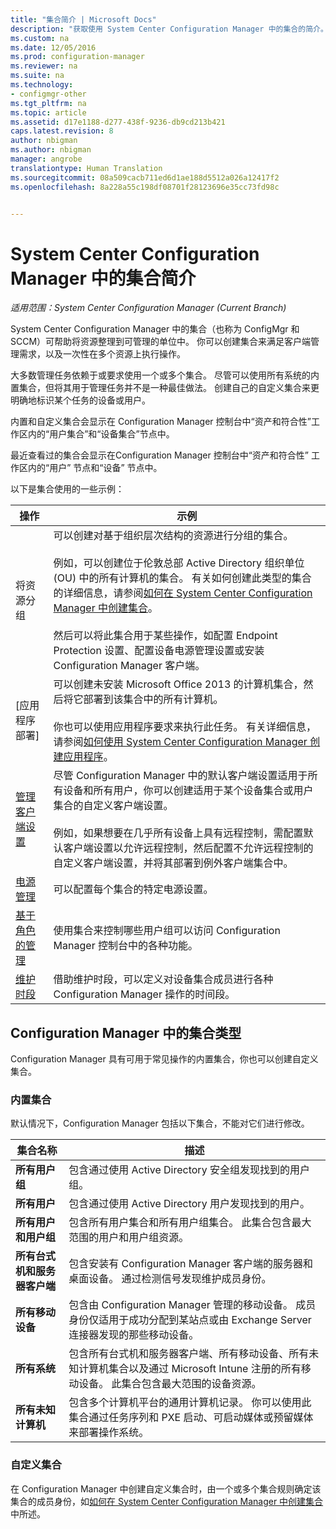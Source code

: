 ```yaml
---
title: "集合简介 | Microsoft Docs"
description: "获取使用 System Center Configuration Manager 中的集合的简介。"
ms.custom: na
ms.date: 12/05/2016
ms.prod: configuration-manager
ms.reviewer: na
ms.suite: na
ms.technology:
- configmgr-other
ms.tgt_pltfrm: na
ms.topic: article
ms.assetid: d17e1188-d277-438f-9236-db9cd213b421
caps.latest.revision: 8
author: nbigman
ms.author: nbigman
manager: angrobe
translationtype: Human Translation
ms.sourcegitcommit: 08a509cacb711ed6d1ae188d5512a026a12417f2
ms.openlocfilehash: 8a228a55c198df08701f28123696e35cc73fd98c


---
```

# <a name="introduction-to-collections-in-system-center-configuration-manager"></a>System Center Configuration Manager 中的集合简介

*适用范围：System Center Configuration Manager (Current Branch)*

System Center Configuration Manager 中的集合（也称为 ConfigMgr 和 SCCM）可帮助将资源整理到可管理的单位中。 你可以创建集合来满足客户端管理需求，以及一次性在多个资源上执行操作。 

大多数管理任务依赖于或要求使用一个或多个集合。 尽管可以使用所有系统的内置集合，但将其用于管理任务并不是一种最佳做法。 创建自己的自定义集合来更明确地标识某个任务的设备或用户。  

 内置和自定义集合会显示在 Configuration Manager 控制台中“资产和符合性”工作区内的“用户集合”和“设备集合”节点中。  

 最近查看过的集合会显示在Configuration Manager 控制台中“资产和符合性”  工作区内的“用户”  节点和“设备”  节点中。  

以下是集合使用的一些示例：  

|操作|示例|  
|---------|-------|  
|将资源分组|可以创建对基于组织层次结构的资源进行分组的集合。<br /><br /> 例如，可以创建位于伦敦总部 Active Directory 组织单位 (OU) 中的所有计算机的集合。 有关如何创建此类型的集合的详细信息，请参阅[如何在 System Center Configuration Manager 中创建集合](../../../../core/clients/manage/collections/create-collections.md)。<br /><br /> 然后可以将此集合用于某些操作，如配置 Endpoint Protection 设置、配置设备电源管理设置或安装 Configuration Manager 客户端。|  
|[应用程序部署]|可以创建未安装 Microsoft Office 2013 的计算机集合，然后将它部署到该集合中的所有计算机。<br /><br /> 你也可以使用应用程序要求来执行此任务。 有关详细信息，请参阅[如何使用 System Center Configuration Manager 创建应用程序](../../../../apps/deploy-use/create-applications.md)。|  
|[管理客户端设置](../../../../core/clients/deploy/about-client-settings.md)|尽管 Configuration Manager 中的默认客户端设置适用于所有设备和所有用户，你可以创建适用于某个设备集合或用户集合的自定义客户端设置。<br /><br /> 例如，如果想要在几乎所有设备上具有远程控制，需配置默认客户端设置以允许远程控制，然后配置不允许远程控制的自定义客户端设置，并将其部署到例外客户端集合中。 |  
|[电源管理](../power/introduction-to-power-management.md)|可以配置每个集合的特定电源设置。|  
|[基于角色的管理](../../../../core/servers/deploy/configure/configure-role-based-administration.md)|使用集合来控制哪些用户组可以访问 Configuration Manager 控制台中的各种功能。|  
|[维护时段](../../../../core/clients/manage/collections/use-maintenance-windows.md)|借助维护时段，可以定义对设备集合成员进行各种 Configuration Manager 操作的时间段。 |  


## <a name="collection-types-in-configuration-manager"></a>Configuration Manager 中的集合类型  
 Configuration Manager 具有可用于常见操作的内置集合，你也可以创建自定义集合。   

### <a name="built-in-collections"></a>内置集合  
 默认情况下，Configuration Manager 包括以下集合，不能对它们进行修改。  

|**集合名称**|描述|  
|-------------------------|-----------------|  
|**所有用户组**|包含通过使用 Active Directory 安全组发现找到的用户组。|  
|**所有用户**|包含通过使用 Active Directory 用户发现找到的用户。|  
|**所有用户和用户组**|包含所有用户集合和所有用户组集合。 此集合包含最大范围的用户和用户组资源。|  
|**所有台式机和服务器客户端**|包含安装有 Configuration Manager 客户端的服务器和桌面设备。 通过检测信号发现维护成员身份。|  
|**所有移动设备**|包含由 Configuration Manager 管理的移动设备。 成员身份仅适用于成功分配到某站点或由 Exchange Server 连接器发现的那些移动设备。|  
|**所有系统**|包含所有台式机和服务器客户端、所有移动设备、所有未知计算机集合以及通过 Microsoft Intune 注册的所有移动设备。 此集合包含最大范围的设备资源。|  
|**所有未知计算机**|包含多个计算机平台的通用计算机记录。 你可以使用此集合通过任务序列和 PXE 启动、可启动媒体或预留媒体来部署操作系统。|  

### <a name="custom-collections"></a>自定义集合  
 在 Configuration Manager 中创建自定义集合时，由一个或多个集合规则确定该集合的成员身份，如[如何在 System Center Configuration Manager 中创建集合](../../../../core/clients/manage/collections/create-collections.md)中所述。 




<!--HONumber=Dec16_HO3-->


